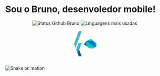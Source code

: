 # Sou o Bruno, desenvoledor mobile!
<div align="center"> 
<img width="450em" height="250em" alt="Status Github Bruno" src="https://github-readme-stats.vercel.app/api?username=brunodeev&show_icons=true&theme=dracula" />
<img width="380em" height="250em" alt="Linguagens mais usadas" src="https://github-readme-stats.vercel.app/api/top-langs/?username=brunodeev&layout=true&theme=dracula"/>
</div>
<div style="display: inline_block" align="center"><br>
  
  <img align="center" alt="Bruno-Flutter" height="80" width="30" src="https://github.com/devicons/devicon/blob/master/icons/flutter/flutter-original.svg" />
  <img align="center" alt="Bruno-Dart" height="30" width="40" src="https://github.com/devicons/devicon/blob/master/icons/dart/dart-original.svg" />
</div>
  
  ##
  ![Snake animation](https://github.com/brunodeev/brunodeev/blob/output/github-contribution-grid-snake.svg)

